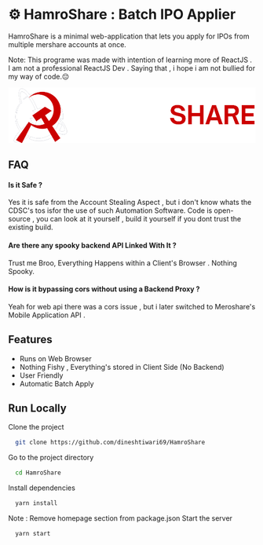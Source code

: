 
# ⚙️ HamroShare : Batch IPO Applier

HamroShare is a minimal web-application that lets you apply for IPOs from multiple mershare accounts at once.

Note: This programe was made with intention of learning more of ReactJS .
I am not a professional ReactJS Dev . Saying that , i hope i am not bullied for my way of code.😔

![Logo](src/assets/images/logo_v2.png)


## FAQ

#### Is it Safe ?

Yes it is safe from the Account Stealing Aspect , but i don't know whats the CDSC's 
tos isfor the use of such Automation Software. Code is open-source , 
you can look at it yourself , build it yourself if you dont trust the existing build.

#### Are there any spooky backend API Linked With It ?

Trust me Broo, Everything Happens within a Client's Browser . Nothing Spooky.

#### How is it bypassing cors without using a Backend Proxy ?

Yeah for web api there was a cors issue , but i later switched to Meroshare's Mobile Application API .
## Features

- Runs on Web Browser
- Nothing Fishy , Everything's stored in Client Side (No Backend)
- User Friendly
- Automatic Batch Apply

## Run Locally

Clone the project

```bash
  git clone https://github.com/dineshtiwari69/HamroShare
```

Go to the project directory

```bash
  cd HamroShare
```

Install dependencies

```bash
  yarn install
```
Note : Remove homepage section from package.json
Start the server

```bash
  yarn start
```

